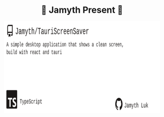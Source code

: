 <!-- built at 5/10/2023, 10:13:32 AM -->
<h1 align="center">
🎉 Jamyth Present 🎉
</h1>
<p align="center">
    <a href="https://github.com/Jamyth/TauriScreenSaver">
        <img width="1000" height="300" src="./readme.svg" />
    </a>
</p>